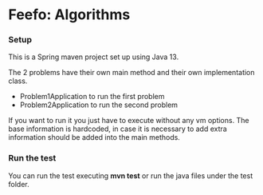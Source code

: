 # Feefo: Algorithms

### Setup
This is a Spring maven project set up using Java 13.

The 2 problems have their own main method and their own implementation class.
* Problem1Application to run the first problem
* Problem2Application to run the second problem

If you want to run it you just have to execute without any vm options. The base information is hardcoded, in case it is necessary to add extra information should be added into the main methods. 

### Run the test

You can run the test executing **mvn test** or run the java files under the test folder.